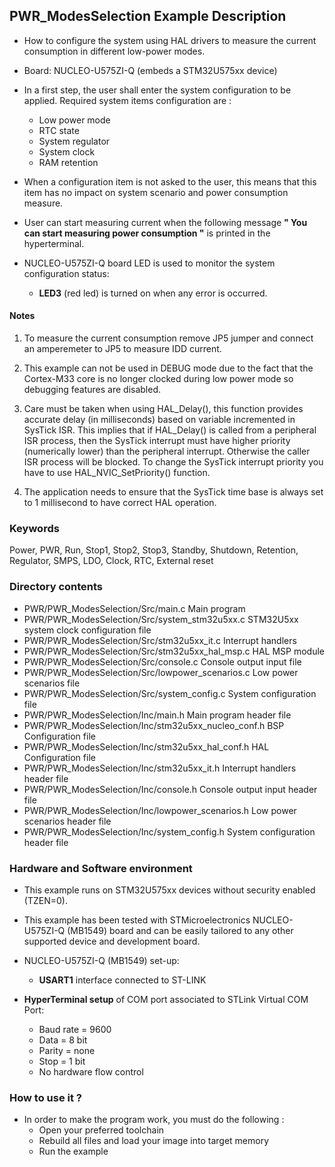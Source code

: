 ## <b>PWR_ModesSelection Example Description</b>

-   How to configure the system using HAL drivers to measure the current consumption in different low-power modes.

-   Board: NUCLEO-U575ZI-Q (embeds a STM32U575xx device)

-   In a first step, the user shall enter the system configuration to be applied.
Required system items configuration are :
    -   Low power mode
    -   RTC state
    -   System regulator
    -   System clock
    -   RAM retention

-   When a configuration item is not asked to the user, this means that this item has no impact on system scenario 
and power consumption measure.

-   User can start measuring current when the following message **" You can start measuring power consumption "** 
is printed in the hyperterminal.

-   NUCLEO-U575ZI-Q board LED is used to monitor the system configuration status:

    -   **LED3** (red led) is turned on when any error is occurred.

#### <b>Notes</b>

 1. To measure the current consumption remove JP5 jumper
    and connect an amperemeter to JP5 to measure IDD current.

 2. This example can not be used in DEBUG mode due to the fact
    that the Cortex-M33 core is no longer clocked during low power mode
    so debugging features are disabled.

 3. Care must be taken when using HAL_Delay(), this function provides accurate delay (in milliseconds)
    based on variable incremented in SysTick ISR. This implies that if HAL_Delay() is called from
    a peripheral ISR process, then the SysTick interrupt must have higher priority (numerically lower)
    than the peripheral interrupt. Otherwise the caller ISR process will be blocked.
    To change the SysTick interrupt priority you have to use HAL_NVIC_SetPriority() function.

 4. The application needs to ensure that the SysTick time base is always set to 1 millisecond
    to have correct HAL operation.

### <b>Keywords</b>

Power, PWR, Run, Stop1, Stop2, Stop3, Standby, Shutdown, Retention, Regulator, SMPS, LDO, Clock, RTC, External reset

### <b>Directory contents</b>

-   PWR/PWR_ModesSelection/Src/main.c                  Main program
-   PWR/PWR_ModesSelection/Src/system_stm32u5xx.c      STM32U5xx system clock configuration file
-   PWR/PWR_ModesSelection/Src/stm32u5xx_it.c          Interrupt handlers
-   PWR/PWR_ModesSelection/Src/stm32u5xx_hal_msp.c     HAL MSP module
-   PWR/PWR_ModesSelection/Src/console.c               Console output input file
-   PWR/PWR_ModesSelection/Src/lowpower_scenarios.c    Low power scenarios file
-   PWR/PWR_ModesSelection/Src/system_config.c         System configuration file
-   PWR/PWR_ModesSelection/Inc/main.h                  Main program header file
-   PWR/PWR_ModesSelection/Inc/stm32u5xx_nucleo_conf.h BSP Configuration file
-   PWR/PWR_ModesSelection/Inc/stm32u5xx_hal_conf.h    HAL Configuration file
-   PWR/PWR_ModesSelection/Inc/stm32u5xx_it.h          Interrupt handlers header file
-   PWR/PWR_ModesSelection/Inc/console.h               Console output input header file
-   PWR/PWR_ModesSelection/Inc/lowpower_scenarios.h    Low power scenarios header file
-   PWR/PWR_ModesSelection/Inc/system_config.h         System configuration header file

### <b>Hardware and Software environment</b>

-   This example runs on STM32U575xx devices without security enabled (TZEN=0).

-   This example has been tested with STMicroelectronics NUCLEO-U575ZI-Q (MB1549)
    board and can be easily tailored to any other supported device
    and development board.

-   NUCLEO-U575ZI-Q (MB1549) set-up:
    -   **USART1** interface connected to ST-LINK

-   **HyperTerminal setup** of COM port associated to STLink Virtual COM Port:
    -   Baud rate = 9600
    -   Data = 8 bit
    -   Parity = none
    -   Stop = 1 bit
    -   No hardware flow control

### <b>How to use it ?</b>

-   In order to make the program work, you must do the following :
    -   Open your preferred toolchain
    -   Rebuild all files and load your image into target memory
    -   Run the example

